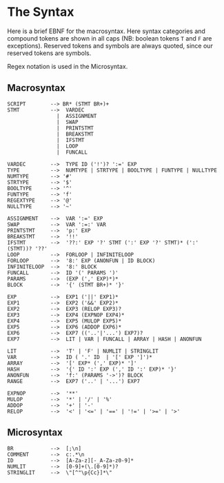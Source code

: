 The Syntax
==========

Here is a brief EBNF for the macrosyntax.  Here syntax categories and compound tokens are shown in all 
caps (NB: boolean tokens `T` and `F` are exceptions). Reserved tokens and symbols are always quoted, 
since our reserved tokens are symbols.  

Regex notation is used in the Microsyntax.

Macrosyntax
-----------

    SCRIPT        --> BR* (STMT BR+)+
    STMT          -->  VARDEC 
                    |  ASSIGNMENT
                    |  SWAP
                    |  PRINTSTMT
                    |  BREAKSTMT
                    |  IFSTMT
                    |  LOOP
                    |  FUNCALL
    
    VARDEC        -->  TYPE ID ('!')? ':=' EXP 
    TYPE          -->  NUMTYPE | STRTYPE | BOOLTYPE | FUNTYPE | NULLTYPE
    NUMTYPE       --> '#'
    STRTYPE       --> '$'
    BOOLTYPE      --> '^'
    FUNTYPE       --> 'f'
    REGEXTYPE     --> '@'
    NULLTYPE      --> '~'
    
    ASSIGNMENT    -->  VAR ':=' EXP
    SWAP          -->  VAR ':=:' VAR
    PRINTSTMT     -->  'p:' EXP
    BREAKSTMT     -->  '!!' 
    IFSTMT        -->  '??:' EXP '?' STMT (':' EXP '?' STMT)* (':' (STMT))? '??' 
    LOOP          -->  FORLOOP | INFINITELOOP
    FORLOOP       -->  '8:' EXP (ANONFUN | ID BLOCK)
    INFINITELOOP  -->  '8:' BLOCK
    FUNCALL       -->  ID '(' PARAMS ')'
    PARAMS        -->  (EXP (',' EXP)*)*
    BLOCK         -->  '{' (STMT BR+)* '}'
    
    EXP           -->  EXP1 ('||' EXP1)*
    EXP1          -->  EXP2 ('&&' EXP2)* 
    EXP2          -->  EXP3 (RELOP EXP3)?
    EXP3          -->  EXP4 (EXPNOP EXP4)*
    EXP4          -->  EXP5 (MULOP EXP5)*
    EXP5          -->  EXP6 (ADDOP EXP6)*
    EXP6          -->  EXP7 (('..'|'...') EXP7)?
    EXP7          -->  LIT | VAR | FUNCALL | ARRAY | HASH | ANONFUN
    
    LIT           -->  'T' | 'F' | NUMLIT | STRINGLIT
    VAR           -->  ID ( '.' ID  | '[' EXP ']')*
    ARRAY         -->  '[' EXP* (',' EXP)* ']'
    HASH          -->  '{' ID ':' EXP (',' ID ':' EXP)* '}'
    ANONFUN       -->  'f:' (PARAMS '->')? BLOCK
    RANGE         -->  EXP7 ('..' | '...') EXP7

    EXPNOP        -->  '**'
    MULOP         -->  '*' | '/' | '%' 
    ADDOP         -->  '+' | '-'
    RELOP         -->  '<' | '<=' | '==' | '!=' | '>=' | '>' 
    
Microsyntax
-----------

    BR            -->  [;\n]
    COMMENT       -->  c:.*\n
    ID            -->  [A-Za-z][-_A-Za-z0-9]*
    NUMLIT        -->  [0-9]+(\.[0-9]*)?
    STRINGLIT     -->  \"[^"\p{Cc}]*\"
